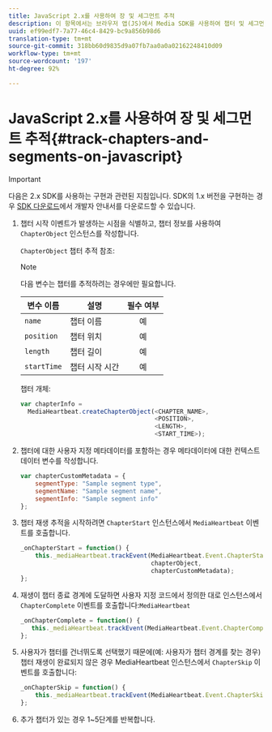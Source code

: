 ```yaml
---
title: JavaScript 2.x를 사용하여 장 및 세그먼트 추적
description: 이 항목에서는 브라우저 앱(JS)에서 Media SDK를 사용하여 챕터 및 세그먼트 추적을 구현하는 방법에 대해 설명합니다.
uuid: ef99edf7-7a77-46c4-8429-bc9a856b98d6
translation-type: tm+mt
source-git-commit: 318bb60d9835d9a07fb7aa0a0a02162248410d09
workflow-type: tm+mt
source-wordcount: '197'
ht-degree: 92%

---
```



# JavaScript 2.x를 사용하여 장 및 세그먼트 추적{#track-chapters-and-segments-on-javascript}

>[!IMPORTANT]
>
>다음은 2.x SDK를 사용하는 구현과 관련된 지침입니다. SDK의 1.x 버전을 구현하는 경우 [SDK 다운로드](/help/sdk-implement/download-sdks.md)에서 개발자 안내서를 다운로드할 수 있습니다.

1. 챕터 시작 이벤트가 발생하는 시점을 식별하고, 챕터 정보를 사용하여 `ChapterObject` 인스턴스를 작성합니다.

   `ChapterObject` 챕터 추적 참조:

   >[!NOTE]
   >
   >다음 변수는 챕터를 추적하려는 경우에만 필요합니다.

   | 변수 이름 | 설명 | 필수 여부 |
   | --- | --- | :---: |
   | `name` | 챕터 이름 | 예 |
   | `position` | 챕터 위치 | 예 |
   | `length` | 챕터 길이 | 예 |
   | `startTime` | 챕터 시작 시간 | 예 |

   챕터 개체:

   ```js
   var chapterInfo =  
     MediaHeartbeat.createChapterObject(<CHAPTER_NAME>,  
                                        <POSITION>,  
                                        <LENGTH>,  
                                        <START_TIME>);
   ```

1. 챕터에 대한 사용자 지정 메타데이터를 포함하는 경우 메타데이터에 대한 컨텍스트 데이터 변수를 작성합니다.

   ```js
   var chapterCustomMetadata = {
       segmentType: "Sample segment type",  
       segmentName: "Sample segment name",  
       segmentInfo: "Sample segment info"
   };
   ```

1. 챕터 재생 추적을 시작하려면 `ChapterStart` 인스턴스에서 `MediaHeartbeat` 이벤트를 호출합니다.

   ```js
   _onChapterStart = function() {
       this._mediaHeartbeat.trackEvent(MediaHeartbeat.Event.ChapterStart,  
                                       chapterObject,  
                                       chapterCustomMetadata);
   };
   ```

1. 재생이 챕터 종료 경계에 도달하면 사용자 지정 코드에서 정의한 대로 인스턴스에서 `ChapterComplete` 이벤트를 호출합니다:`MediaHeartbeat`

   ```js
   _onChapterComplete = function() {
      this._mediaHeartbeat.trackEvent(MediaHeartbeat.Event.ChapterComplete);
   };
   ```

1. 사용자가 챕터를 건너뛰도록 선택했기 때문에(예: 사용자가 챕터 경계를 찾는 경우) 챕터 재생이 완료되지 않은 경우 MediaHeartbeat 인스턴스에서 `ChapterSkip` 이벤트를 호출합니다:

   ```js
   _onChapterSkip = function() {
       this._mediaHeartbeat.trackEvent(MediaHeartbeat.Event.ChapterSkip);
   };
   ```

1. 추가 챕터가 있는 경우 1~5단계를 반복합니다.
